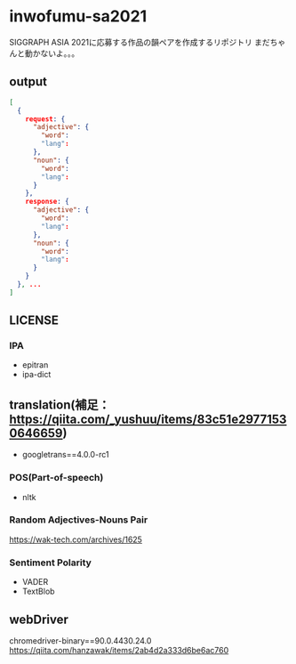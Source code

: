 # inwofumu-sa2021
SIGGRAPH ASIA 2021に応募する作品の韻ペアを作成するリポジトリ
まだちゃんと動かないよ。。。

## output

```.json
[
  {
    request: {
      "adjective": {
        "word":
        "lang":
      },
      "noun": {
        "word":
        "lang":
      }
    },
    response: {
      "adjective": {
        "word":
        "lang":
      },
      "noun": {
        "word":
        "lang":
      }
    }
  }, ...
]
```

## LICENSE
### IPA
* epitran
* ipa-dict
## translation(補足：https://qiita.com/_yushuu/items/83c51e29771530646659)
* googletrans==4.0.0-rc1

### POS(Part-of-speech)
* nltk

### Random Adjectives-Nouns Pair
https://wak-tech.com/archives/1625

### Sentiment Polarity
* VADER
* TextBlob

## webDriver
chromedriver-binary==90.0.4430.24.0
https://qiita.com/hanzawak/items/2ab4d2a333d6be6ac760
